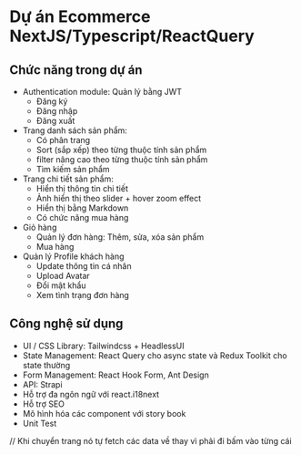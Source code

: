 # Dự án Ecommerce NextJS/Typescript/ReactQuery

## Chức năng trong dự án

- Authentication module: Quản lý bằng JWT
  - Đăng ký
  - Đăng nhập
  - Đăng xuất
- Trang danh sách sản phẩm:
  - Có phân trang
  - Sort (sắp xếp) theo từng thuộc tính sản phẩm
  - filter nâng cao theo từng thuộc tính sản phẩm
  - Tìm kiếm sản phẩm
- Trang chi tiết sản phẩm:
  - Hiển thị thông tin chi tiết
  - Ảnh hiển thị theo slider + hover zoom effect
  - Hiển thị bằng Markdown
  - Có chức năng mua hàng
- Giỏ hàng
  - Quản lý đơn hàng: Thêm, sửa, xóa sản phẩm
  - Mua hàng
- Quản lý Profile khách hàng
  - Update thông tin cá nhân
  - Upload Avatar
  - Đổi mật khẩu
  - Xem tình trạng đơn hàng

## Công nghệ sử dụng

- UI / CSS Library: Tailwindcss + HeadlessUI
- State Management: React Query cho async state và Redux Toolkit cho state thường
- Form Management: React Hook Form, Ant Design
- API: Strapi
- Hỗ trợ đa ngôn ngữ với react.i18next
- Hỗ trợ SEO
- Mô hình hóa các component với story book
- Unit Test

// Khi chuyển trang nó tự fetch các data về thay vì phải đi bấm vào từng cái
